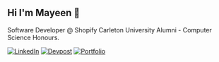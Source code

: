 ## Hi I'm Mayeen 👋

Software Developer @ Shopify 
Carleton University Alumni - Computer Science Honours.

<!-- [![Gmail](https://img.shields.io/badge/Gmail-D14836?style=for-the-badge&logo=gmail&logoColor=white)](mailto:mayeen.ayoub@gmail.com) -->
[![LinkedIn](https://img.shields.io/badge/LinkedIn-0077B5?style=for-the-badge&logo=linkedin&logoColor=white)](https://www.linkedin.com/in/mayeen-ayoub/)
[![Devpost](https://img.shields.io/badge/DevPost-003e54?style=for-the-badge&logo=devpost&logoColor=white)](https://devpost.com/mayeen-ayoub)
[![Portfolio](https://img.shields.io/badge/Website-000000?style=for-the-badge&logo=About.me&logoColor=white)](https://mayeen-ayoub.github.io/)

<!--**mayeen-ayoub/mayeen-ayoub** is a ✨ _special_ ✨ repository because its `README.md` (this file) appears on your GitHub profile.

Here are some ideas to get you started:

- 🔭 I’m currently working on ...
- 🌱 I’m currently learning ...
- 👯 I’m looking to collaborate on ...
- 🤔 I’m looking for help with ...
- 💬 Ask me about ...
- 📫 How to reach me: ...
- 😄 Pronouns: ...
- ⚡ Fun fact: ...
-->
